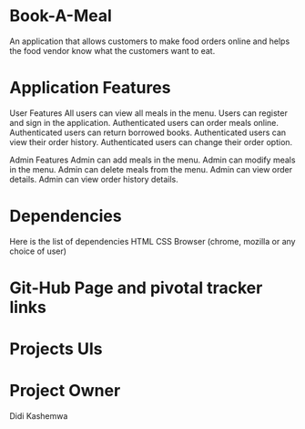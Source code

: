# Book-A-Meal
 An application that allows customers to make food orders online and helps the food vendor know what the customers want to eat.

# Application Features
User Features
All users can view all meals in the menu.
Users can register and sign in the application.
Authenticated users can order meals online.
Authenticated users can return borrowed books.
Authenticated users can view their order history.
Authenticated users can change their order option.

Admin Features
Admin can add meals in the menu.
Admin can modify meals in the menu.
Admin can delete meals from the menu.
Admin can view order details.
Admin can view order history details.

# Dependencies
Here is the list of dependencies
HTML
CSS
Browser (chrome, mozilla or any choice of user)

# Git-Hub Page and pivotal tracker links

# Projects UIs

# Project Owner
Didi Kashemwa